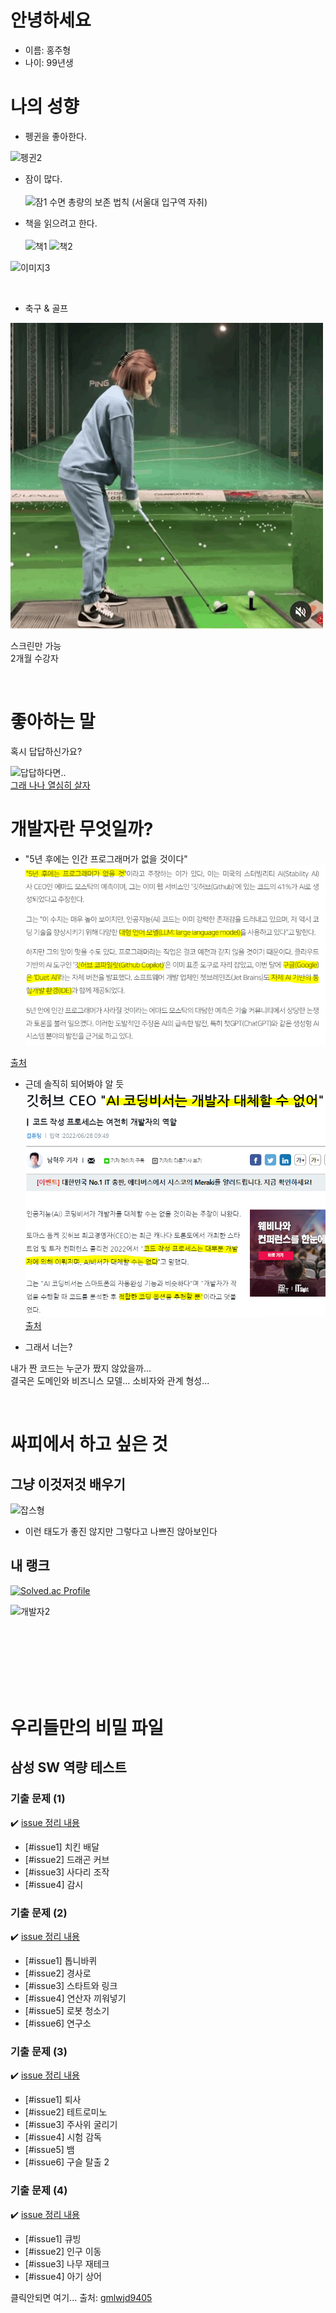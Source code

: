 # 안녕하세요
- 이름: 홍주형
- 나이: 99년생

# 나의 성향
- 펭귄을 좋아한다.<br>
<!-- ![동물1](https://i.namu.wiki/i/u2B6On7f7tF-Vvxc5nxYybqM1iDHybdDuPvjVymgRscHMQkRGnVrMQOKQossA5zoalemgJN2U60o4w0uUCEKRw.webp) -->
![펭귄2](https://s3.orbi.kr/data/file/united/981048033_Tbx38vV9_4t1CDMI.gif)

- 잠이 많다.<br> <br>
![잠1](https://cdn.imweb.me/upload/S20200901a942bae14250b/bd0e619a7b173.jpg)
수면 총량의 보존 법칙 (서울대 입구역 자취)


- 책을 읽으려고 한다.<br> <br>
![책1](https://image.yes24.com/momo/TopCate03/MidCate05/248828.jpg)
![책2](https://image.yes24.com/momo/TopCate70/MidCate01/6904710.jpg)

![이미지3](https://www.azquotes.com/vangogh-image-quotes/71/14/Quotation-Derek-Jeter-I-love-it-when-people-doubt-me-It-makes-me-71-14-97.jpg)

<br>

- 축구 & 골프 <br> 

![취미1](/source/골프.gif)

스크린만 가능<br>
2개월 수강자

<br>

# 좋아하는 말
혹시 답답하신가요? <br>

![답답하다면..](https://jjalbang.net/data/264614.jpg) <br>
[그래 나나 열심히 살자](https://ppss.kr/wp-content/uploads/2013/07/20130402_025303.png)

# 개발자란 무엇일까?
- "5년 후에는 인간 프로그래머가 없을 것이다"
![개발자1](/source/개발자2.PNG)

[출처](https://www.idailynews.co.kr/news/articleView.html?idxno=101553)

- 근데 솔직히 되어봐야 알 듯
![개발자2](/source/개발자1.PNG)
[출처](https://news.nate.com/view/20211026n36529)

- 그래서 너는?
   
내가 짠 코드는 누군가 짰지 않았을까... <br>
결국은 도메인와 비즈니스 모델... 소비자와 관계 형성...



<br>

# 싸피에서 하고 싶은 것

## 그냥 이것저것 배우기
![잡스형](https://i.pinimg.com/originals/fd/a9/06/fda90680d0afcc3456e01be876486a4f.png)

- 이런 태도가 좋진 않지만 그렇다고 나쁘진 않아보인다

## 내 랭크
[![Solved.ac Profile](http://mazassumnida.wtf/api/v2/generate_badge?boj=wngud1225)](https://solved.ac/wngud1225/)

![개발자2](https://contents.kyobobook.co.kr/sih/fit-in/458x0/pdt/9791188283835.jpg)


<!-- ## 이제 막 시작한 옆 랭커
[![Solved.ac Profile](http://mazassumnida.wtf/api/v2/generate_badge?boj=niggaud)](https://solved.ac/niggaud/)

## 되고 싶은 랭커
[![Solved.ac Profile](http://mazassumnida.wtf/api/v2/generate_badge?boj=hjhassa1)](https://solved.ac/hjhassa1/) -->



<br><br>
<br><br>
<br><br>

# 우리들만의 비밀 파일
## 삼성 SW 역량 테스트 

### 기출 문제 (1)
:heavy_check_mark: [issue 정리 내용](https://github.com/WeareSoft/algorithm-study/blob/master/contents/samsung/180916.md)
* [#issue1] 치킨 배달
* [#issue2] 드래곤 커브
* [#issue3] 사다리 조작
* [#issue4] 감시

### 기출 문제 (2)
:heavy_check_mark: [issue 정리 내용](https://github.com/WeareSoft/algorithm-study/blob/master/contents/samsung/180923.md)
* [#issue1] 톱니바퀴
* [#issue2] 경사로
* [#issue3] 스타트와 링크
* [#issue4] 연산자 끼워넣기
* [#issue5] 로봇 청소기
* [#issue6] 연구소

### 기출 문제 (3)
:heavy_check_mark: [issue 정리 내용](https://github.com/WeareSoft/algorithm-study/blob/master/contents/samsung/180930.md)
* [#issue1] 퇴사
* [#issue2] 테트로미노
* [#issue3] 주사위 굴리기
* [#issue4] 시험 감독
* [#issue5] 뱀
* [#issue6] 구슬 탈출 2

### 기출 문제 (4)
:heavy_check_mark: [issue 정리 내용](https://github.com/WeareSoft/algorithm-study/blob/master/contents/samsung/181028.md)
* [#issue1] 큐빙
* [#issue2] 인구 이동 
* [#issue3] 나무 재테크 
* [#issue4] 아기 상어

클릭안되면 여기... 출처: [gmlwjd9405](https://github.com/WeareSoft/algorithm-study/blob/master/contents/samsung/README.md)